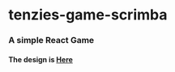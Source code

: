 # tenzies-game-scrimba
### A simple React Game
#### The design is [Here](https://www.figma.com/file/FqsxRUhAaXM4ezddQK0CdR/Tenzies?node-id=2%3A31)
